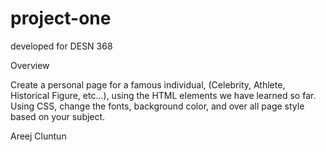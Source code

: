 # project-one
developed for DESN 368 

Overview

Create a personal page for a famous individual, (Celebrity, Athlete, Historical Figure, etc...), using the HTML elements we have learned so far. Using CSS, change the fonts, background color, and over all page style based on your subject. 

Areej Cluntun 